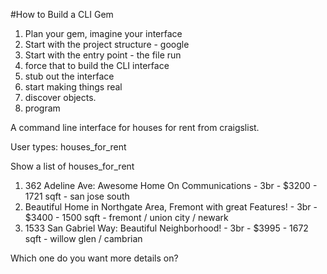 #How to Build a CLI Gem

1. Plan your gem, imagine your interface
2. Start with the project structure - google
3. Start with the entry point - the file run
4. force that to build the CLI interface
5. stub out the interface
6. start making things real
7. discover objects.
8. program

A command line interface for houses for rent from craigslist.

User types: houses_for_rent

Show a list of houses_for_rent

1. 362 Adeline Ave: Awesome Home On Communications  - 3br - $3200 - 1721 sqft - san jose south
2. Beautiful Home in Northgate Area, Fremont with great Features! - 3br - $3400 - 1500 sqft - fremont / union city / newark
3. 1533 San Gabriel Way: Beautiful Neighborhood! - 3br - $3995 - 1672 sqft - willow glen / cambrian

Which one do you want more details on?
